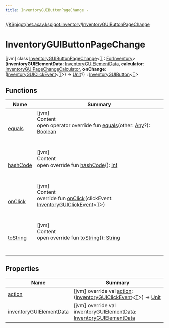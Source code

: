 ```yaml
---
title: InventoryGUIButtonPageChange -
---
```

//[KSpigot](../../index.md)/[net.axay.kspigot.inventory](../index.md)/[InventoryGUIButtonPageChange](index.md)



# InventoryGUIButtonPageChange  
 [jvm] class [InventoryGUIButtonPageChange](index.md)<[T](index.md) : [ForInventory](../-for-inventory/index.md)>(**inventoryGUIElementData**: [InventoryGUIElementData](../-inventory-g-u-i-element-data/index.md), **calculator**: [InventoryGUIPageChangeCalculator](../-inventory-g-u-i-page-change-calculator/index.md), **onChange**: ([InventoryGUIClickEvent](../-inventory-g-u-i-click-event/index.md)<[T](index.md)>) -> [Unit](https://kotlinlang.org/api/latest/jvm/stdlib/kotlin/-unit/index.html)?) : [InventoryGUIButton](../-inventory-g-u-i-button/index.md)<[T](index.md)>    


## Functions  
  
|  Name|  Summary| 
|---|---|
| [equals](../../net.axay.kspigot.utils/-registerable-command/index.md#kotlin/Any/equals/#kotlin.Any?/PointingToDeclaration/)| [jvm]  <br>Content  <br>open operator override fun [equals](../../net.axay.kspigot.utils/-registerable-command/index.md#kotlin/Any/equals/#kotlin.Any?/PointingToDeclaration/)(other: [Any](https://kotlinlang.org/api/latest/jvm/stdlib/kotlin/-any/index.html)?): [Boolean](https://kotlinlang.org/api/latest/jvm/stdlib/kotlin/-boolean/index.html)  <br><br><br>
| [hashCode](../../net.axay.kspigot.utils/-registerable-command/index.md#kotlin/Any/hashCode/#/PointingToDeclaration/)| [jvm]  <br>Content  <br>open override fun [hashCode](../../net.axay.kspigot.utils/-registerable-command/index.md#kotlin/Any/hashCode/#/PointingToDeclaration/)(): [Int](https://kotlinlang.org/api/latest/jvm/stdlib/kotlin/-int/index.html)  <br><br><br>
| [onClick](../-inventory-g-u-i-element/on-click.md)| [jvm]  <br>Content  <br>override fun [onClick](../-inventory-g-u-i-element/on-click.md)(clickEvent: [InventoryGUIClickEvent](../-inventory-g-u-i-click-event/index.md)<[T](index.md)>)  <br><br><br>
| [toString](../../net.axay.kspigot.utils/-registerable-command/index.md#kotlin/Any/toString/#/PointingToDeclaration/)| [jvm]  <br>Content  <br>open override fun [toString](../../net.axay.kspigot.utils/-registerable-command/index.md#kotlin/Any/toString/#/PointingToDeclaration/)(): [String](https://kotlinlang.org/api/latest/jvm/stdlib/kotlin/-string/index.html)  <br><br><br>


## Properties  
  
|  Name|  Summary| 
|---|---|
| [action](index.md#net.axay.kspigot.inventory/InventoryGUIButtonPageChange/action/#/PointingToDeclaration/)|  [jvm] override val [action](index.md#net.axay.kspigot.inventory/InventoryGUIButtonPageChange/action/#/PointingToDeclaration/): ([InventoryGUIClickEvent](../-inventory-g-u-i-click-event/index.md)<[T](index.md)>) -> [Unit](https://kotlinlang.org/api/latest/jvm/stdlib/kotlin/-unit/index.html)   <br>
| [inventoryGUIElementData](index.md#net.axay.kspigot.inventory/InventoryGUIButtonPageChange/inventoryGUIElementData/#/PointingToDeclaration/)|  [jvm] override val [inventoryGUIElementData](index.md#net.axay.kspigot.inventory/InventoryGUIButtonPageChange/inventoryGUIElementData/#/PointingToDeclaration/): [InventoryGUIElementData](../-inventory-g-u-i-element-data/index.md)   <br>

